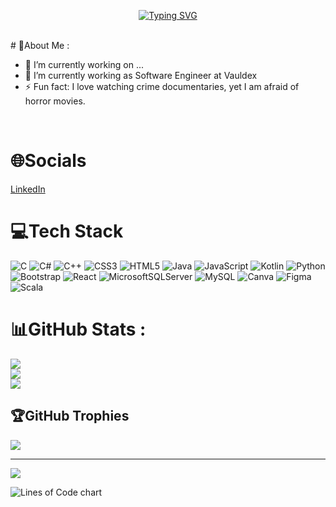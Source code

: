 

<p align="center">
  <a href="https://git.io/typing-svg"><img src="https://readme-typing-svg.demolab.com?font=Fira+Code&duration=1000&pause=100&color=F7F7F7&random=false&width=435&height=80&lines=Hello%2C+I+am+Kent;A+junior+software+engineer" alt="Typing SVG" /></a>
</p>

<br/>
# 💫About Me :

- 🔭 I’m currently working on ...
- 🌱 I’m currently working as Software Engineer at Vauldex
- ⚡ Fun fact: I love watching crime documentaries, yet I am afraid of horror movies. 

<br />

# 🌐Socials
[LinkedIn](https://www.linkedin.com/in/kent-regiel-buncal-18464721b/)

# 💻Tech Stack
![C](https://img.shields.io/badge/c-%2300599C.svg?style=for-the-badge&logo=c&logoColor=white) ![C#](https://img.shields.io/badge/c%23-%23239120.svg?style=for-the-badge&logo=c-sharp&logoColor=white) ![C++](https://img.shields.io/badge/c++-%2300599C.svg?style=for-the-badge&logo=c%2B%2B&logoColor=white) ![CSS3](https://img.shields.io/badge/css3-%231572B6.svg?style=for-the-badge&logo=css3&logoColor=white) ![HTML5](https://img.shields.io/badge/html5-%23E34F26.svg?style=for-the-badge&logo=html5&logoColor=white) ![Java](https://img.shields.io/badge/java-%23ED8B00.svg?style=for-the-badge&logo=java&logoColor=white) ![JavaScript](https://img.shields.io/badge/javascript-%23323330.svg?style=for-the-badge&logo=javascript&logoColor=%23F7DF1E) ![Kotlin](https://img.shields.io/badge/kotlin-%230095D5.svg?style=for-the-badge&logo=kotlin&logoColor=white) ![Python](https://img.shields.io/badge/python-3670A0?style=for-the-badge&logo=python&logoColor=ffdd54) ![Bootstrap](https://img.shields.io/badge/bootstrap-%23563D7C.svg?style=for-the-badge&logo=bootstrap&logoColor=white) ![React](https://img.shields.io/badge/react-%2320232a.svg?style=for-the-badge&logo=react&logoColor=%2361DAFB) ![MicrosoftSQLServer](https://img.shields.io/badge/Microsoft%20SQL%20Sever-CC2927?style=for-the-badge&logo=microsoft%20sql%20server&logoColor=white) ![MySQL](https://img.shields.io/badge/mysql-%2300f.svg?style=for-the-badge&logo=mysql&logoColor=white) ![Canva](https://img.shields.io/badge/Canva-%2300C4CC.svg?style=for-the-badge&logo=Canva&logoColor=white) ![Figma](https://img.shields.io/badge/figma-%23F24E1E.svg?style=for-the-badge&logo=figma&logoColor=white) ![Scala](https://img.shields.io/badge/Scala-%2300599C.svg?style=for-the-badge&logo=scala&logoColor=white)
# 📊GitHub Stats :
![](https://github-readme-stats.vercel.app/api?username=xborgkenkent&theme=react&hide_border=false&include_all_commits=true&count_private=true)<br/>
![](https://github-readme-streak-stats.herokuapp.com/?user=xborgkenkent&theme=react&hide_border=false)<br/>
![](https://github-readme-stats.vercel.app/api/top-langs/?username=xborgkenkent&theme=react&hide_border=false&include_all_commits=true&count_private=true&layout=compact)

## 🏆GitHub Trophies
![](https://github-trophies.vercel.app/?username=xborgkenkent&theme=discord&no-frame=true&no-bg=true&margin-w=4)

---
[![](https://visitcount.itsvg.in/api?id=xborgkenkent&icon=0&color=1)](https://visitcount.itsvg.in)


![Lines of Code chart](https://raw.githubusercontent.com/xborgkenkent/xborgkenkent/master/assets/bar_graph.png)

